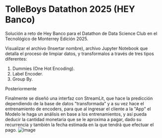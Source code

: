 # TolleBoys Datathon 2025 (HEY Banco)
Solución a reto de Hey Banco para el Datathon de Data Science Club en el Tecnológico de Monterrey Edición 2025.

Visualizar el archivo (Insertar nombre), archivo Jupyter Notebook que detalla el proceso de limpiar datos, y transformalos a través de tres tipos diferentes:
1. Dummies (One Hot Encoding).
2. Label Encoder.
3. Group By.

Posteriormente


Finalmente se diseñó una interfaz con StreamLit, que hace la predicción dependiendo de la base de datos "transformada" y a su vez hace el entrenamiento de encoders, para que al ingresar el cliente a la "App" el Modelo le haga un análisis en base a los entrenamientos, y así pueda deducir la cantidad monetaria que se le aproxima a pagar, dado su recurrencia y también la fecha estimada en la que tendrá que efectuar el pago.
![image](https://github.com/user-attachments/assets/a16d35e0-9f3a-409c-b9d0-9ba621a2dad6)

